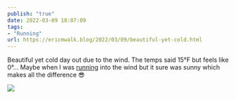 ```yaml
---
publish: "true"
date: 2022-03-09 18:07:09
tags:
- "Running"
url: https://ericmwalk.blog/2022/03/09/beautiful-yet-cold.html
---
```

Beautiful yet cold day out due to the wind. The temps said 15°F but feels like 0°… Maybe when I was [running](http://www.strava.com/activities/6798445894) into the wind but it sure was sunny which makes all the difference 😎

![](https://ericmwalk.blog/uploads/2022/a7c119402e.jpg)